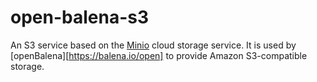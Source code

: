 open-balena-s3
==============

An S3 service based on the [Minio](https://minio.io) cloud storage service.
It is used by [openBalena][https://balena.io/open] to provide Amazon S3-compatible
storage.
